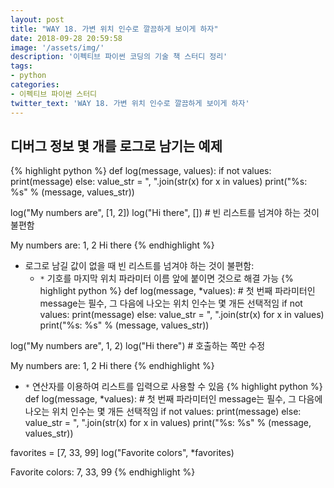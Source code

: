 ```yaml
---
layout: post
title: "WAY 18. 가변 위치 인수로 깔끔하게 보이게 하자"
date: 2018-09-28 20:59:58
image: '/assets/img/'
description: '이펙티브 파이썬 코딩의 기술 책 스터디 정리'
tags:
- python
categories:
- 이펙티브 파이썬 스터디
twitter_text: 'WAY 18. 가변 위치 인수로 깔끔하게 보이게 하자'
---
```


## 디버그 정보 몇 개를 로그로 남기는 예제
{% highlight python %}
def log(message, values):
    if not values:
        print(message)
    else:
        value_str = ", ".join(str(x) for x in values)
        print("%s: %s" % (message, values_str))

log("My numbers are", [1, 2])
log("Hi there", [])             # 빈 리스트를 넘겨야 하는 것이 불편함

>>>
My numbers are: 1, 2
Hi there
{% endhighlight %}
- 로그로 남길 값이 없을 때 빈 리스트를 넘겨야 하는 것이 불편함:
    - `*` 기호를 마지막 위치 파라미터 이름 앞에 붙이면 것으로 해결 가능
{% highlight python %}
def log(message, *values):  # 첫 번째 파라미터인 message는 필수, 그 다음에 나오는 위치 인수는 몇 개든 선택적임
    if not values:
        print(message)
    else:
        value_str = ", ".join(str(x) for x in values)
        print("%s: %s" % (message, values_str))

log("My numbers are", 1, 2)
log("Hi there")             # 호출하는 쪽만 수정

>>>
My numbers are: 1, 2
Hi there
{% endhighlight %}
- `*` 연산자를 이용하여 리스트를 입력으로 사용할 수 있음
{% highlight python %}
def log(message, *values):  # 첫 번째 파라미터인 message는 필수, 그 다음에 나오는 위치 인수는 몇 개든 선택적임
    if not values:
        print(message)
    else:
        value_str = ", ".join(str(x) for x in values)
        print("%s: %s" % (message, values_str))

favorites = [7, 33, 99]
log("Favorite colors", *favorites)

>>>
Favorite colors: 7, 33, 99
{% endhighlight %}

